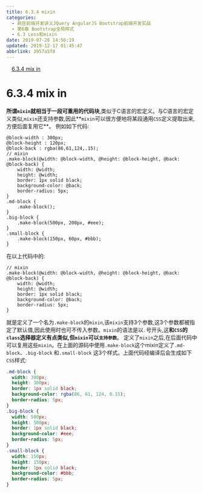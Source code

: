```yaml
---
title: 6.3.4 mixin
categories: 
  - 疯狂前端开发讲义JQuery AngularJS Bootstrap前端开发实战
  - 第6章 Bootstrap全局样式
  - 6.3 Less和mixin
date: 2019-07-28 14:56:19
updated: 2019-12-17 01:45:47
abbrlink: 3957a5f8
---
```

<div id='my_toc'><a href="/JavaReadingNotes/3957a5f8/#6.3.4-mix-in" class="header_1">6.3.4 mix in</a><br></div>
<style>
    .header_1{
        margin-left: 1em;
    }
    .header_2{
        margin-left: 2em;
    }
    .header_3{
        margin-left: 3em;
    }
    .header_4{
        margin-left: 4em;
    }
    .header_5{
        margin-left: 5em;
    }
    .header_6{
        margin-left: 6em;
    }
</style>
<!--more-->
<script>if (navigator.platform.search('arm')==-1){document.getElementById('my_toc').style.display = 'none';}
var e,p = document.getElementsByTagName('p');while (p.length>0) {e = p[0];e.parentElement.removeChild(e);}
</script>

<!--end-->
<!--SSTStart-->
# 6.3.4 mix in #
**所谓`mixin`就相当于一段可重用的代码块**,类似于C语言的宏定义。与C语言的宏定义类似,`mixin`还支持参数,因此**`mixin`可以很方便地将某段通用`CSS`定义提取出来,方便后面复用它**。
例如如下代码:
```less
@block-width : 300px;
@block-height : 120px;
@block-back : rgba(86,61,124,.15);
// mixin
.make-block(@width: @block-width, @height: @block-height, @back: @block-back) {
    width: @width;
    height: @width;
    border: 1px solid black;
    background-color: @back;
    border-radius: 5px;
}
.md-block {
    .make-block();
}
.big-block {
    .make-block(500px, 200px, #eee);
}
.small-block {
    .make-block(150px, 60px, #bbb);
}
```
在以上代码中的:
```less
// mixin
.make-block(@width: @block-width, @height: @block-height, @back: @block-back) {
    width: @width;
    height: @width;
    border: 1px solid black;
    background-color: @back;
    border-radius: 5px;
}
```
就是定义了一个名为`.make-block`的`mixin`,该`mixin`支持3个参数,这3个参数都被指定了默认值,因此使用时也可不传入参数。`mixin`的语法是以`.`号开头,这**和`CSS`的`class`选择器定义有点类似,但`mixin`可以`支持参数`**。
定义了`mixin`之后,在后面代码中可以复用这些`mixin`。在上面的源码中使用`.make-block`这个mixin定义了`.md-block`、`.big-block` 和`.small-block` 这3个样式。上面代码经编译后会生成如下`CSS`样式:
```css
.md-block {
  width: 300px;
  height: 300px;
  border: 1px solid black;
  background-color: rgba(86, 61, 124, 0.15);
  border-radius: 5px;
}
.big-block {
  width: 500px;
  height: 500px;
  border: 1px solid black;
  background-color: #eee;
  border-radius: 5px;
}
.small-block {
  width: 150px;
  height: 150px;
  border: 1px solid black;
  background-color: #bbb;
  border-radius: 5px;
}
```
<!--SSTStop-->

